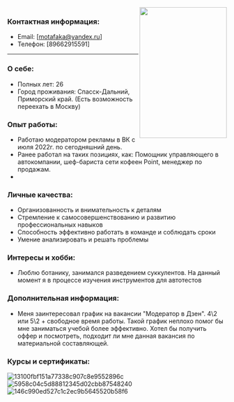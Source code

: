 <img align="right" width="200" height="300" src="https://github.com/KIP1K/RESUME/assets/141117821/d8dd4e08-6459-41ef-80f2-efa31b2f803f">

### Контактная информация: 
- Email: [motafaka@yandex.ru]
- Телефон: [89662915591]
-------

### О себе:
- Полных лет: 26
- Город проживания: Спасск-Дальний, Приморский край.
 (Есть возможность переехать в Москву)

### Опыт работы:
- Работаю модератором рекламы в ВК с июля 2022г. по сегодняшний день.
- Ранее работал на таких позициях, как: Помощник управляющего в автокомпании, шеф-бариста сети кофеен Point, менеджер по продажам.
- 
### Личные качества:
- Организованность и внимательность к деталям
- Стремление к самосовершенствованию и развитию профессиональных навыков
- Способность эффективно работать в команде и соблюдать сроки
- Умение анализировать и решать проблемы

### Интересы и хобби:
- Люблю ботанику, занимался разведением суккулентов. На данный момент я в процессе изучения инструментов для автотестов

### Дополнительная информация: 
- Меня заинтересовал график на вакансии "Модератор в Дзен". 4\2 или 5\2 + свободное время работы. Такой график неплохо помог бы мне заниматься учебой более эффективно.
  Хотел бы получить оффер и посмотреть, подходит ли мне данная вакансия по материальной составляющей.

### Курсы и сертификаты:

![13100fbf151a77338c907c8e9552896c](https://github.com/KIP1K/RESUME/assets/141117821/6155d2df-46d9-4a4b-bdeb-8d310f427872)
![5958c04c5d88812345d02cbb87548240](https://github.com/KIP1K/RESUME/assets/141117821/c8960af6-c433-4408-bbfe-beaa796dbe0f)
![146c990ed527c1c2ec9b5645520b58f6](https://github.com/KIP1K/RESUME/assets/141117821/600e1c9e-1670-4546-acac-9ae8a14d0391)



